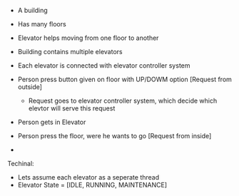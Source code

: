
- A building
- Has many floors
- Elevator helps moving from one floor to another
- Building contains multiple elevators
- Each elevator is connected with elevator controller system

- Person press button given on floor with UP/DOWM option [Request from outside]
    - Request goes to elevator controller system, which decide which elevtor will serve this request
- Person gets in Elevator
- Person press the floor, were he wants to go [Request from inside]
- 



Techinal:
- Lets assume each elevator as a seperate thread
- Elevator State = [IDLE, RUNNING, MAINTENANCE]
